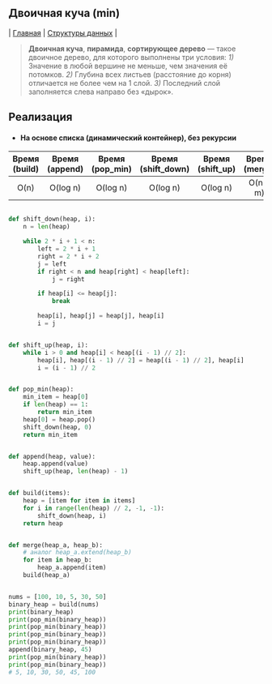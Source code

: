 Двоичная куча (min)
---------------------------
| [Главная](../../../README.md#Список-алгоритмов-[russian])
| [Структуры данных](../../../README.md#Структуры-данных)
|

> **Двоичная куча**, **пирамида**, **сортирующее дерево** — 
такое двоичное дерево, для которого выполнены три условия: _1)_ 
Значение в любой вершине не меньше, чем значения её потомков. _2)_ 
Глубина всех листьев (расстояние до корня) отличается не более
чем на 1 слой. _3)_ Последний слой заполняется слева направо без «дырок».



Реализация
----------
* #### На основе списка (динамический контейнер), без рекурсии
|Время (build)|Время (append) | Время (pop_min)  | Время (shift_down) | Время (shift_up) | Время (merge) |
|:-----------:|:-------------:|:----------------:|:------------------:|:----------------:|:-------------:|
|O(n)         |O(log n)       |O(log n)          |O(log n)            |O(log n)          |O(n + m)       |

```python

def shift_down(heap, i):
    n = len(heap)

    while 2 * i + 1 < n:
        left = 2 * i + 1
        right = 2 * i + 2
        j = left
        if right < n and heap[right] < heap[left]:
            j = right

        if heap[i] <= heap[j]:
            break

        heap[i], heap[j] = heap[j], heap[i]
        i = j


def shift_up(heap, i):
    while i > 0 and heap[i] < heap[(i - 1) // 2]:
        heap[i], heap[(i - 1) // 2] = heap[(i - 1) // 2], heap[i]
        i = (i - 1) // 2


def pop_min(heap):
    min_item = heap[0]
    if len(heap) == 1:
        return min_item
    heap[0] = heap.pop()
    shift_down(heap, 0)
    return min_item


def append(heap, value):
    heap.append(value)
    shift_up(heap, len(heap) - 1)


def build(items):
    heap = [item for item in items]
    for i in range(len(heap) // 2, -1, -1):
        shift_down(heap, i)
    return heap


def merge(heap_a, heap_b):
    # аналог heap_a.extend(heap_b)
    for item in heap_b:
        heap_a.append(item)
    build(heap_a)


nums = [100, 10, 5, 30, 50]
binary_heap = build(nums)
print(binary_heap)
print(pop_min(binary_heap))
print(pop_min(binary_heap))
print(pop_min(binary_heap))
print(pop_min(binary_heap))
append(binary_heap, 45)
print(pop_min(binary_heap))
print(pop_min(binary_heap))
# 5, 10, 30, 50, 45, 100
```